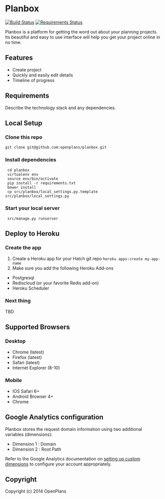 # Planbox

[![Build Status](https://travis-ci.org/openplans/planbox.png?branch=staging)](https://travis-ci.org/openplans/planbox)
[![Requirements Status](https://requires.io/github/openplans/planbox/requirements.png?branch=staging)](https://requires.io/github/openplans/planbox/requirements/?branch=staging)

Planbox is a platform for getting the word out about your planning projects.
Its beautiful and easy to use interface will help you get your project online
in no time.

## Features

* Create project
* Quickly and easily edit details
* Timeline of progress


## Requirements

Describe the technology stack and any dependencies.

## Local Setup

### Clone this repo

    git clone git@github.com:openplans/planbox.git

### Install dependencies

     cd planbox
     virtualenv env
     source env/bin/activate
     pip install -r requirements.txt
     bower install
     cp src/planbox/local_settings.py.template src/planbox/local_settings.py

### Start your local server

     src/manage.py runserver


## Deploy to Heroku

### Create the app

1. Create a Heroku app for your Hatch git repo `heroku apps:create my-app-name`
2. Make sure you add the following Heroku Add-ons
  * Postgresql
  * Rediscloud (or your favorite Redis add-on)
  * Heroku Scheduler

### Next thing

TBD


## Supported Browsers

### Desktop
* Chrome (latest)
* Firefox (latest)
* Safari (latest)
* Internet Explorer (8-10)

### Mobile
* IOS Safari 6+
* Android Browser 4+
* Chrome


## Google Analytics configuration

Planbox stores the request domain information using two additional variables
(dimensions):

* Dimension 1 : Domain
* Dimension 2 : Root Path

Refer to the Google Analytics documentation on [setting up custom dimensions](https://developers.google.com/analytics/devguides/platform/customdimsmets)
to configure your account appropriately.


## Copyright

Copyright (c) 2014 OpenPlans
